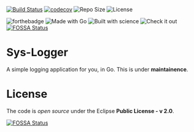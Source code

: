[![Build Status](https://travis-ci.com/AbhigyanKumar/sys-logger.svg?branch=master)](https://travis-ci.com/AbhigyanKumar/sys-logger)
[![codecov](https://codecov.io/gh/AbhigyanKumar/sys-logger/branch/master/graph/badge.svg?token=THGH4E4J0Z)](https://codecov.io/gh/AbhigyanKumar/sys-logger)
![Repo Size](https://img.shields.io/github/repo-size/AbhigyanKumar/sys-logger?color=light-green)
![License](https://img.shields.io/github/license/AbhigyanKumar/sys-logger)

![forthebadge](https://forthebadge.com/images/badges/powered-by-electricity.svg)
![Made with Go](https://forthebadge.com/images/badges/made-with-go.svg)
![Built with science](https://forthebadge.com/images/badges/built-with-science.svg)
![Check it out](https://forthebadge.com/images/badges/check-it-out.svg)
[![FOSSA Status](https://app.fossa.com/api/projects/git%2Bgithub.com%2FAbhigyanKumar%2Fsys-logger.svg?type=small)](https://app.fossa.com/projects/git%2Bgithub.com%2FAbhigyanKumar%2Fsys-logger?ref=badge_small)

# Sys-Logger
A simple logging application for you, in Go. This is under **maintainence**.

# License
The code is _open source_ under the Eclipse **Public License - v 2.0**.

[![FOSSA Status](https://app.fossa.com/api/projects/git%2Bgithub.com%2FAbhigyanKumar%2Fsys-logger.svg?type=large)](https://app.fossa.com/projects/git%2Bgithub.com%2FAbhigyanKumar%2Fsys-logger?ref=badge_large)

